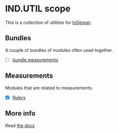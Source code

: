 # IND.UTIL scope

This is a collection of utilities for [InDesign](https://en.wikipedia.org/wiki/Adobe_InDesign).

## Bundles
A couple of bundles of modules often used together.

  - [ ] [bundle.measurements](bundle.measurements)

## Measurements
Modules that are related to measurements.

  - [x] [Rulers](rulers)

## More info

Read [the docs](../../docs/README.md)
